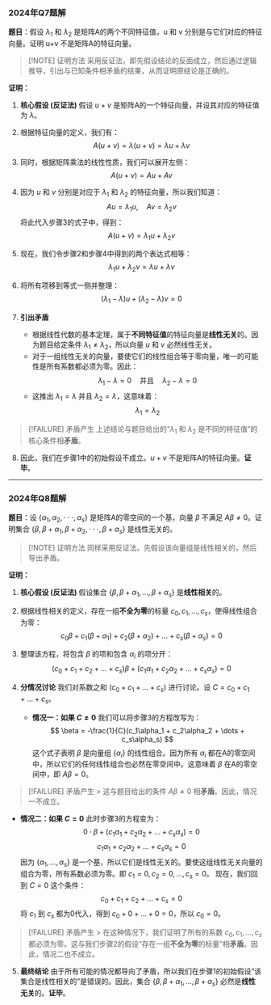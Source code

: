 
### 2024年Q7题解

**题目**：假设 $\lambda_1$ 和 $\lambda_2$ 是矩阵A的两个不同特征值，u 和 v 分别是与它们对应的特征向量。证明 u+v 不是矩阵A的特征向量。

> [!NOTE] 证明方法
> 采用反证法，即先假设结论的反面成立，然后通过逻辑推导，引出与已知条件相矛盾的结果，从而证明原结论是正确的。

**证明：**

1.  **核心假设 (反证法)**
    假设 $u+v$ 是矩阵A的一个特征向量，并设其对应的特征值为 $\lambda$。

2.  根据特征向量的定义，我们有：
    $$
    A(u+v) = \lambda(u+v) = \lambda u + \lambda v
    $$

3.  同时，根据矩阵乘法的线性性质，我们可以展开左侧：
    $$
    A(u+v) = Au + Av
    $$

4.  因为 $u$ 和 $v$ 分别是对应于 $\lambda_1$ 和 $\lambda_2$ 的特征向量，所以我们知道：
    $$
    Au = \lambda_1 u, \quad Av = \lambda_2 v
    $$
    将此代入步骤3的式子中，得到：
    $$
    A(u+v) = \lambda_1 u + \lambda_2 v
    $$

5.  现在，我们令步骤2和步骤4中得到的两个表达式相等：
    $$
    \lambda_1 u + \lambda_2 v = \lambda u + \lambda v
    $$

6.  将所有项移到等式一侧并整理：
    $$
    (\lambda_1 - \lambda)u + (\lambda_2 - \lambda)v = 0
    $$

7.  **引出矛盾**
    * 根据线性代数的基本定理，属于**不同特征值**的特征向量是**线性无关**的。因为题目给定条件 $\lambda_1 \neq \lambda_2$，所以向量 $u$ 和 $v$ 必然线性无关。
    * 对于一组线性无关的向量，要使它们的线性组合等于零向量，唯一的可能性是所有系数都必须为零。因此：
        $$
        \lambda_1 - \lambda = 0 \quad \text{并且} \quad \lambda_2 - \lambda = 0
        $$
    * 这推出 $\lambda_1 = \lambda$ 并且 $\lambda_2 = \lambda$，这意味着：
        $$
        \lambda_1 = \lambda_2
        $$

> [!FAILURE] 矛盾产生
> 上述结论与题目给出的“$\lambda_1$ 和 $\lambda_2$ 是不同的特征值”的核心条件相**矛盾**。

8.  因此，我们在步骤1中的初始假设不成立。$u+v$ 不是矩阵A的特征向量。**证毕**。

---

### 2024年Q8题解

**题目**：设 $\{\alpha_{1},\alpha_{2},\cdot\cdot\cdot,\alpha_{s}\}$ 是矩阵A的零空间的一个基，向量 $\beta$ 不满足 $A\beta \neq 0$。证明集合 $\{\beta,\beta+\alpha_{1},\beta+\alpha_{2},\cdot\cdot\cdot,\beta+\alpha_{s}\}$ 是线性无关的。

> [!NOTE] 证明方法
> 同样采用反证法。先假设该向量组是线性相关的，然后导出矛盾。

**证明：**

1.  **核心假设 (反证法)**
    假设集合 $\{\beta,\beta+\alpha_{1},\dots,\beta+\alpha_{s}\}$ 是**线性相关**的。

2.  根据线性相关的定义，存在一组**不全为零**的标量 $c_0, c_1, \dots, c_s$，使得线性组合为零：
    $$
    c_0\beta + c_1(\beta+\alpha_1) + c_2(\beta+\alpha_2) + \dots + c_s(\beta+\alpha_s) = 0
    $$

3.  整理该方程，将包含 $\beta$ 的项和包含 $\alpha_i$ 的项分开：
    $$
    (c_0 + c_1 + c_2 + \dots + c_s)\beta + (c_1\alpha_1 + c_2\alpha_2 + \dots + c_s\alpha_s) = 0
    $$

4.  **分情况讨论**
    我们对系数之和 $(c_0 + c_1 + \dots + c_s)$ 进行讨论。设 $C = c_0 + c_1 + \dots + c_s$。

    * **情况一：如果 $C \neq 0$**
        我们可以将步骤3的方程改写为：
        $$
        \beta = -\frac{1}{C}(c_1\alpha_1 + c_2\alpha_2 + \dots + c_s\alpha_s)
        $$
        这个式子表明 $\beta$ 是向量组 $\{\alpha_i\}$ 的线性组合。因为所有 $\alpha_i$ 都在A的零空间中，所以它们的任何线性组合也必然在零空间中。这意味着 $\beta$ 在A的零空间中，即 $A\beta = 0$。

> [!FAILURE] 矛盾产生
        > 这与题目给出的条件 $A\beta \neq 0$ 相**矛盾**。因此，情况一不成立。

* **情况二：如果 $C = 0$**
        此时步骤3的方程变为：
        $$
        0 \cdot \beta + (c_1\alpha_1 + c_2\alpha_2 + \dots + c_s\alpha_s) = 0
        $$
        $$
        c_1\alpha_1 + c_2\alpha_2 + \dots + c_s\alpha_s = 0
        $$
        因为 $\{\alpha_1, \dots, \alpha_s\}$ 是一个基，所以它们是线性无关的。要使这组线性无关向量的组合为零，所有系数必须为零。即 $c_1=0, c_2=0, \dots, c_s=0$。
        现在，我们回到 $C=0$ 这个条件：
        $$
        c_0 + c_1 + c_2 + \dots + c_s = 0
        $$
        将 $c_1$ 到 $c_s$ 都为0代入，得到 $c_0 + 0 + \dots + 0 = 0$，所以 $c_0=0$。

> [!FAILURE] 矛盾产生
        > 在这种情况下，我们证明了所有的系数 $c_0, c_1, \dots, c_s$ 都必须为零。这与我们步骤2的假设“存在一组**不全为零**的标量”相**矛盾**。因此，情况二也不成立。

5.  **最终结论**
    由于所有可能的情况都导向了矛盾，所以我们在步骤1的初始假设“该集合是线性相关的”是错误的。因此，集合 $\{\beta,\beta+\alpha_{1},\dots,\beta+\alpha_{s}\}$ 必然是**线性无关**的。**证毕**。
